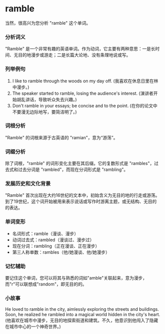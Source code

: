 # ramble

当然，很高兴为您分析 "ramble" 这个单词。

  

### 分析词义

  

"Ramble" 是一个非常有趣的英语单词。作为动词，它主要有两种意思：一是长时间、无目的地漫步或游走；二是长篇大论地、没有条理地说或写。

  

### 列举例句

  

1.  I like to ramble through the woods on my day off. (我喜欢在休息日里在林中漫步。)
2.  The speaker started to ramble, losing the audience's interest. (演讲者开始胡乱讲话，导致听众失去兴趣。)
3.  Don't ramble in your essays; be concise and to the point. (在你的论文中不要漫无边际地写，要简洁明了。)

  

### 词根分析

  

"Ramble" 的词根来源于古英语的 "ramian"，意为“游荡”。

  

### 词缀分析

  

除了词根，"ramble" 的词形变化主要在其后缀。它的复数形式是 "rambles"，过去式和过去分词是 "rambled"，而现在分词形式是 "rambling"。

  

### 发展历史和文化背景

  

"Ramble" 首次出现在大约16世纪的文本中，初始含义为无目的地的行走或游荡。到了19世纪，这个词开始被用来表示说话或写作时游离主题，或无结构、无目的的表达。

  

### 单词变形

  

*   名词形式：ramble（漫谈、漫步）
*   动词过去式：rambled（漫谈过、漫步过）
*   现在分词：rambling（正在漫谈、正在漫步）
*   第三人称单数：rambles（他/她漫谈、他/她漫步）

  

### 记忆辅助

  

要记住这个单词，您可以将其与熟悉的词如"amble"关联起来，意为漫步，而"r"可以联想成"random"，即无目的的。

  

### 小故事

  

He loved to ramble in the city, aimlessly exploring the streets and buildings. Soon, he realized he rambled into a magical world hidden in the city's heart. (他喜欢在城市中漫步，无目的地探索街道和建筑。不久，他意识到他闯入了隐藏在城市中心的一个神奇世界。)
